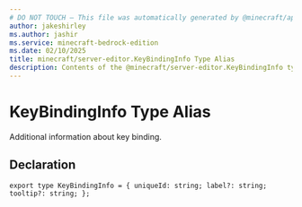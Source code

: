 ```yaml
---
# DO NOT TOUCH — This file was automatically generated by @minecraft/api-docs-generator, to report problems file an issue at https://github.com/Mojang/minecraft-scripting-libraries
author: jakeshirley
ms.author: jashir
ms.service: minecraft-bedrock-edition
ms.date: 02/10/2025
title: minecraft/server-editor.KeyBindingInfo Type Alias
description: Contents of the @minecraft/server-editor.KeyBindingInfo type alias.
---
```

# KeyBindingInfo Type Alias

Additional information about key binding.

## Declaration
`export type KeyBindingInfo = {
    uniqueId: string;
    label?: string;
    tooltip?: string;
};`
